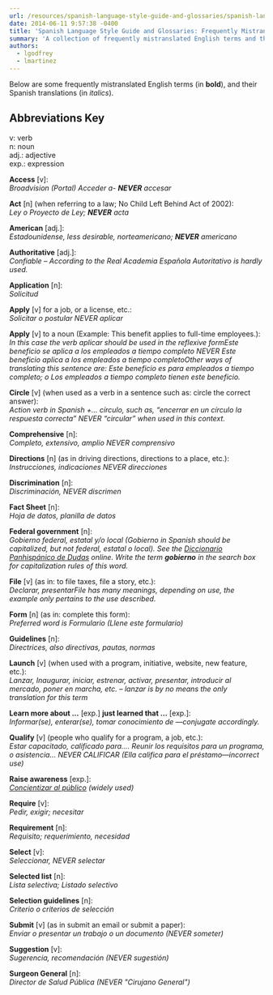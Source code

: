 ```yaml
---
url: /resources/spanish-language-style-guide-and-glossaries/spanish-language-style-guide-glossaries-frequently-mistranslated-english-terms/
date: 2014-06-11 9:57:38 -0400
title: 'Spanish Language Style Guide and Glossaries: Frequently Mistranslated English Terms'
summary: 'A collection of frequently mistranslated English terms and their equivalent in Spanish.'
authors:
  - lgodfrey
  - lmartinez
---
```


Below are some frequently mistranslated English terms (in **bold**), and their Spanish translations (in _italics_).

## Abbreviations Key

v: verb<br />
n: noun<br />
adj.: adjective<br />
exp.: expression

**Access** [v]:<br />
_Broadvision (Portal) Acceder a- **NEVER** accesar_

**Act** [n] (when referring to a law; No Child Left Behind Act of 2002):<br />
_Ley o Proyecto de Ley; **NEVER** acta_

**American** [adj.]:<br />
_Estadounidense, less desirable, norteamericano; **NEVER** americano_

**Authoritative** [adj.]:<br />
_Confiable – According to the Real Academia Española Autoritativo is hardly used._

**Application** [n]:<br />
_Solicitud_

**Apply** [v] for a job, or a license, etc.:<br />
_Solicitar o postular NEVER aplicar_

**Apply** [v] to a noun (Example: This benefit applies to full-time employees.):<br />
_In this case the verb aplicar should be used in the reflexive formEste beneficio se aplica a los empleados a tiempo completo NEVER Este beneficio aplica a los empleados a tiempo completoOther ways of translating this sentence are: Este beneficio es para empleados a tiempo completo; o Los empleados a tiempo completo tienen este beneficio._

**Circle** [v] (when used as a verb in a sentence such as: circle the correct answer):<br />
_Action verb in Spanish +… círculo, such as, “encerrar en un círculo la respuesta correcta” NEVER “circular” when used in this context._

**Comprehensive** [n]:<br />
_Completo, extensivo, amplio NEVER comprensivo_

**Directions** [n] (as in driving directions, directions to a place, etc.):<br />
_Instrucciones, indicaciones NEVER direcciones_

**Discrimination** [n]:<br />
_Discriminación, NEVER discrimen_

**Fact Sheet** [n]:<br />
_Hoja de datos, planilla de datos_

**Federal government** [n]:<br />
_Gobierno federal, estatal y/o local (Gobierno in Spanish should be capitalized, but not federal, estatal o local). See the [Diccionario Panhispánico de Dudas][62cd705e] online. Write the term <strong>gobierno</strong> in the search box for capitalization rules of this word._

  [62cd705e]: http://www.rae.es/recursos/diccionarios/dpd "Pan-Hispanic Dictionary of Doubts"

**File** [v] (as in: to file taxes, file a story, etc.):<br />
_Declarar, presentarFile has many meanings, depending on use, the example only pertains to the use described._

**Form** [n] (as in: complete this form):<br />
_Preferred word is Formulario (Llene este formulario)_

**Guidelines** [n]:<br />
_Directrices, also directivas, pautas, normas_

**Launch** [v] (when used with a program, initiative, website, new feature, etc.):<br />
_Lanzar, Inaugurar, iniciar, estrenar, activar, presentar, introducir al mercado, poner en marcha, etc. – lanzar is by no means the only translation for this term_

**Learn more about ...** [exp.] **just learned that ...** [exp.]:<br />
_Informar(se), enterar(se), tomar conocimiento de —conjugate accordingly._

**Qualify** [v] (people who qualify for a program, a job, etc.):<br />
_Estar capacitado, calificado para…. Reunir los requisitos para un programa, o asistencia… NEVER CALIFICAR (Ella califica para el préstamo—incorrect use)_

**Raise awareness** [exp.]:<br />
_[Concientizar al público][534a96e9] (widely used)_

  [534a96e9]: https://www.google.com/search?num=100&hl=en&lr=&ie=UTF-8&q=concientizar+del+cancer "Google search results"

**Require** [v]:<br />
_Pedir, exigir; necesitar_

**Requirement** [n]:<br />
_Requisito; requerimiento, necesidad_

**Select** [v]:<br />
_Seleccionar, NEVER selectar_

**Selected list** [n]:<br />
_Lista selectiva; Listado selectivo_

**Selection guidelines** [n]:<br />
_Criterio o criterios de selección_

**Submit** [v] (as in submit an email or submit a paper):<br />
_Enviar o presentar un trabajo o un documento (NEVER someter)_

**Suggestion** [v]:<br />
_Sugerencia, recomendación (NEVER sugestión)_

**Surgeon General** [n]:<br />
_Director de Salud Pública (NEVER "Cirujano General")_
